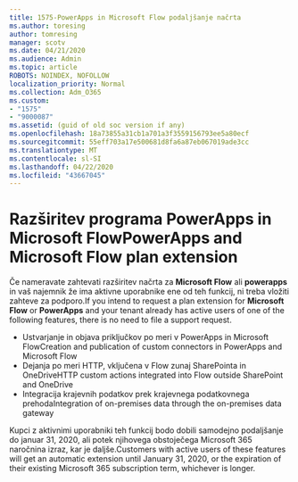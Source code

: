 ```yaml
---
title: 1575-PowerApps in Microsoft Flow podaljšanje načrta
ms.author: toresing
author: tomresing
manager: scotv
ms.date: 04/21/2020
ms.audience: Admin
ms.topic: article
ROBOTS: NOINDEX, NOFOLLOW
localization_priority: Normal
ms.collection: Adm_O365
ms.custom:
- "1575"
- "9000087"
ms.assetid: (guid of old soc version if any)
ms.openlocfilehash: 18a73855a31cb1a701a3f3559156793ee5a80ecf
ms.sourcegitcommit: 55eff703a17e500681d8fa6a87eb067019ade3cc
ms.translationtype: MT
ms.contentlocale: sl-SI
ms.lasthandoff: 04/22/2020
ms.locfileid: "43667045"
---
```

# <a name="powerapps-and-microsoft-flow-plan-extension"></a><span data-ttu-id="b16e4-102">Razširitev programa PowerApps in Microsoft Flow</span><span class="sxs-lookup"><span data-stu-id="b16e4-102">PowerApps and Microsoft Flow plan extension</span></span>

<span data-ttu-id="b16e4-103">Če nameravate zahtevati razširitev načrta za **Microsoft Flow** ali **powerapps** in vaš najemnik že ima aktivne uporabnike ene od teh funkcij, ni treba vložiti zahteve za podporo.</span><span class="sxs-lookup"><span data-stu-id="b16e4-103">If you intend to request a plan extension for **Microsoft Flow** or **PowerApps** and your tenant already has active users of one of the following features, there is no need to file a support request.</span></span>

- <span data-ttu-id="b16e4-104">Ustvarjanje in objava priključkov po meri v PowerApps in Microsoft Flow</span><span class="sxs-lookup"><span data-stu-id="b16e4-104">Creation and publication of custom connectors in PowerApps and Microsoft Flow</span></span>
- <span data-ttu-id="b16e4-105">Dejanja po meri HTTP, vključena v Flow zunaj SharePointa in OneDrive</span><span class="sxs-lookup"><span data-stu-id="b16e4-105">HTTP custom actions integrated into Flow outside SharePoint and OneDrive</span></span>
- <span data-ttu-id="b16e4-106">Integracija krajevnih podatkov prek krajevnega podatkovnega prehoda</span><span class="sxs-lookup"><span data-stu-id="b16e4-106">Integration of on-premises data through the on-premises  data gateway</span></span>

<span data-ttu-id="b16e4-107">Kupci z aktivnimi uporabniki teh funkcij bodo dobili samodejno podaljšanje do januar 31, 2020, ali potek njihovega obstoječega Microsoft 365 naročnina izraz, kar je daljše.</span><span class="sxs-lookup"><span data-stu-id="b16e4-107">Customers with active users of these features will get an automatic extension until January 31, 2020, or the expiration of their existing Microsoft 365 subscription term, whichever is longer.</span></span>